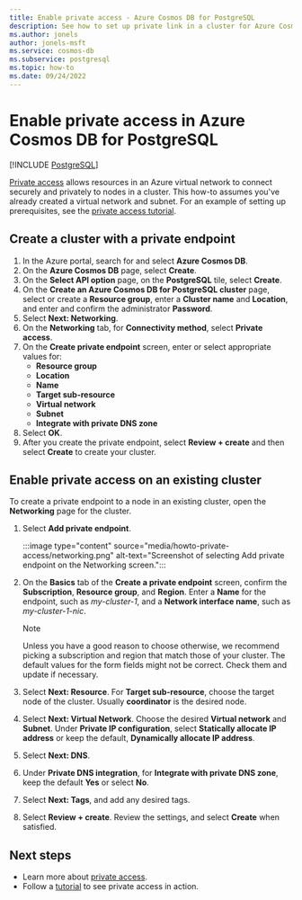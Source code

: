 ```yaml
---
title: Enable private access - Azure Cosmos DB for PostgreSQL
description: See how to set up private link in a cluster for Azure Cosmos DB for PostgreSQL.
ms.author: jonels
author: jonels-msft
ms.service: cosmos-db
ms.subservice: postgresql
ms.topic: how-to
ms.date: 09/24/2022
---
```


# Enable private access in Azure Cosmos DB for PostgreSQL

[!INCLUDE [PostgreSQL](../includes/appliesto-postgresql.md)]

[Private access](concepts-private-access.md) allows resources in an Azure
virtual network to connect securely and privately to nodes in a
cluster. This how-to assumes you've already created a virtual
network and subnet. For an example of setting up prerequisites, see the
[private access tutorial](tutorial-private-access.md).

## Create a cluster with a private endpoint

1. In the Azure portal, search for and select **Azure Cosmos DB**.
1. On the **Azure Cosmos DB** page, select **Create**.
1. On the **Select API option** page, on the **PostgreSQL** tile, select **Create**.
1. On the **Create an Azure Cosmos DB for PostgreSQL cluster** page, select or create a **Resource group**, enter a **Cluster name** and **Location**, and enter and confirm the administrator **Password**.
1. Select **Next: Networking**.
1. On the **Networking** tab, for **Connectivity method**, select **Private access**.
1. On the **Create private endpoint** screen, enter or select appropriate values for:
   - **Resource group**
   - **Location**
   - **Name**
   - **Target sub-resource**
   - **Virtual network**
   - **Subnet**
   - **Integrate with private DNS zone**
1. Select **OK**.
1. After you create the private endpoint, select **Review + create** and then select **Create** to create your cluster.

## Enable private access on an existing cluster

To create a private endpoint to a node in an existing cluster, open the
**Networking** page for the cluster.

1. Select **Add private endpoint**.

   :::image type="content" source="media/howto-private-access/networking.png" alt-text="Screenshot of selecting Add private endpoint on the Networking screen.":::

2. On the **Basics** tab of the **Create a private endpoint** screen, confirm the **Subscription**, **Resource group**, and
   **Region**. Enter a **Name** for the endpoint, such as *my-cluster-1*, and a **Network interface name**, such as *my-cluster-1-nic*.

   > [!NOTE]
   >
   > Unless you have a good reason to choose otherwise, we recommend picking a
   > subscription and region that match those of your cluster. The
   > default values for the form fields might not be correct. Check them and
   > update if necessary.

3. Select **Next: Resource**. For **Target sub-resource**, choose the target
   node of the cluster. Usually **coordinator** is the desired node.

4. Select **Next: Virtual Network**. Choose the desired **Virtual network** and
   **Subnet**. Under **Private IP configuration**, select **Statically allocate IP address** or keep the default, **Dynamically allocate IP address**.

1. Select **Next: DNS**.
1. Under **Private DNS integration**, for **Integrate with private DNS zone**, keep the default **Yes** or select **No**.

5. Select **Next: Tags**, and add any desired tags.

6. Select **Review + create**. Review the settings, and select
   **Create** when satisfied.

## Next steps

* Learn more about [private access](concepts-private-access.md).
* Follow a [tutorial](tutorial-private-access.md) to see private access in
  action.

